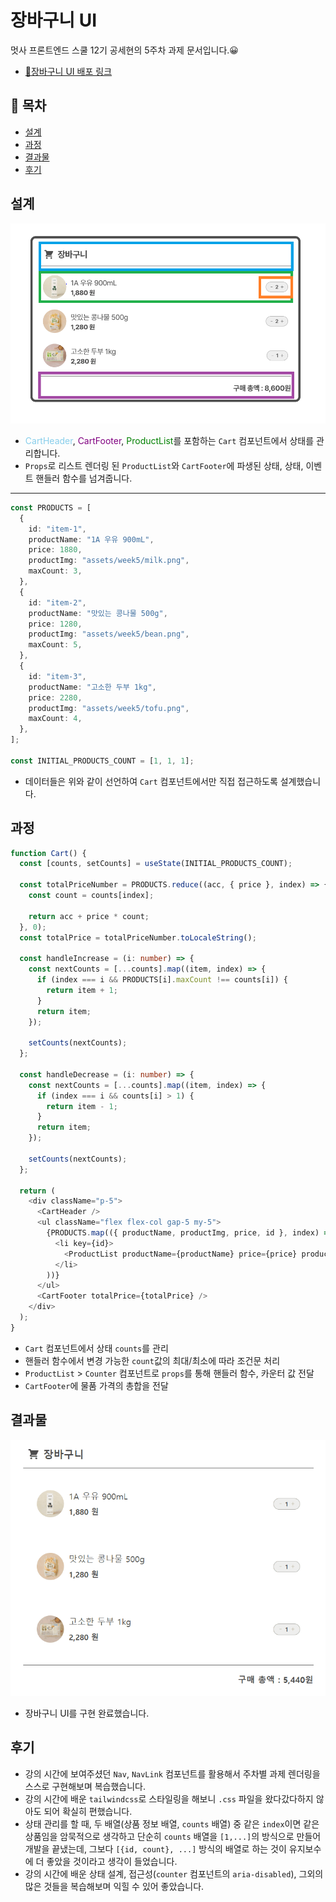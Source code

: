 # 장바구니 UI

멋사 프론트엔드 스쿨 12기 공세현의 5주차 과제 문서입니다.😀

- [🔗장바구니 UI 배포 링크](https://kongsh.github.io/likelion-react-homework/?view=week5)

## 📝 목차

- [설계](#설계)
- [과정](#과정)
- [결과물](#결과물)
- [후기](#후기)

## 설계

![alt text](./assets/week5/analysis.png)

- <span style="color:skyblue">CartHeader</span>, <span style="color:purple">CartFooter</span>, <span style="color:green">ProductList</span>를 포함하는 `Cart` 컴포넌트에서 상태를 관리합니다.
- `Props`로 리스트 렌더링 된 `ProductList`와 `CartFooter`에 파생된 상태, 상태, 이벤트 핸들러 함수를 넘겨줍니다.

---

```ts
const PRODUCTS = [
  {
    id: "item-1",
    productName: "1A 우유 900mL",
    price: 1880,
    productImg: "assets/week5/milk.png",
    maxCount: 3,
  },
  {
    id: "item-2",
    productName: "맛있는 콩나물 500g",
    price: 1280,
    productImg: "assets/week5/bean.png",
    maxCount: 5,
  },
  {
    id: "item-3",
    productName: "고소한 두부 1kg",
    price: 2280,
    productImg: "assets/week5/tofu.png",
    maxCount: 4,
  },
];

const INITIAL_PRODUCTS_COUNT = [1, 1, 1];
```

- 데이터들은 위와 같이 선언하여 `Cart` 컴포넌트에서만 직접 접근하도록 설계했습니다.

## 과정

```ts
function Cart() {
  const [counts, setCounts] = useState(INITIAL_PRODUCTS_COUNT);

  const totalPriceNumber = PRODUCTS.reduce((acc, { price }, index) => {
    const count = counts[index];

    return acc + price * count;
  }, 0);
  const totalPrice = totalPriceNumber.toLocaleString();

  const handleIncrease = (i: number) => {
    const nextCounts = [...counts].map((item, index) => {
      if (index === i && PRODUCTS[i].maxCount !== counts[i]) {
        return item + 1;
      }
      return item;
    });

    setCounts(nextCounts);
  };

  const handleDecrease = (i: number) => {
    const nextCounts = [...counts].map((item, index) => {
      if (index === i && counts[i] > 1) {
        return item - 1;
      }
      return item;
    });

    setCounts(nextCounts);
  };

  return (
    <div className="p-5">
      <CartHeader />
      <ul className="flex flex-col gap-5 my-5">
        {PRODUCTS.map(({ productName, productImg, price, id }, index) => (
          <li key={id}>
            <ProductList productName={productName} price={price} productImg={productImg} count={counts[index]} maxCount={PRODUCTS[index].maxCount} handleIncrease={() => handleIncrease(index)} handleDecrease={() => handleDecrease(index)} />
          </li>
        ))}
      </ul>
      <CartFooter totalPrice={totalPrice} />
    </div>
  );
}
```

- `Cart` 컴포넌트에서 상태 `counts`를 관리
- 핸들러 함수에서 변경 가능한 `count`값의 최대/최소에 따라 조건문 처리
- `ProductList` > `Counter` 컴포넌트로 `props`를 통해 핸들러 함수, 카운터 값 전달
- `CartFooter`에 물품 가격의 총합을 전달

## 결과물

![alt text](./assets/week5/result.gif)

- 장바구니 UI를 구현 완료했습니다.

## 후기

- 강의 시간에 보여주셨던 `Nav`, `NavLink` 컴포넌트를 활용해서 주차별 과제 렌더링을 스스로 구현해보며 복습했습니다.
- 강의 시간에 배운 `tailwindcss`로 스타일링을 해보니 `.css` 파일을 왔다갔다하지 않아도 되어 확실히 편했습니다.
- 상태 관리를 할 때, 두 배열(상품 정보 배열, `counts` 배열) 중 같은 `index`이면 같은 상품임을 암묵적으로 생각하고 단순히 `counts` 배열을 `[1,...]`의 방식으로 만들어 개발을 끝냈는데, 그보다 `[{id, count}, ...]` 방식의 배열로 하는 것이 유지보수에 더 좋았을 것이라고 생각이 들었습니다.
- 강의 시간에 배운 상태 설계, 접근성(`counter` 컴포넌트의 `aria-disabled`), 그외의 많은 것들을 복습해보며 익힐 수 있어 좋았습니다.
